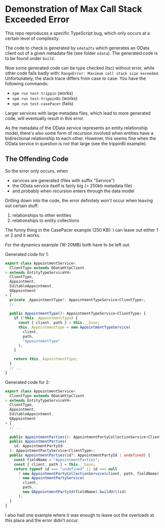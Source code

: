 # Demonstration of Max Call Stack Exceeded Error
This repo reproduces a specific TypeScript bug, which only occurs at a certain level
of complexity.

The code to check is generated by `odata2ts` which generates an OData client out of
a given metadata file (see folder `odata`). The generated code is to be found under
`build`. 

Now some generated code can be type checked (tsc) without error, while other code 
fails badly with: `RangeError: Maximum call stack size exceeded`. Unfortunately, 
the stack trace differs from case to case. You have the following commands:
* `npm run test-trippin` (works)
* `npm run test-trippinBi` (works)
* `npm run test-casePacer` (fails)

Larger services with large metadata files, which lead to more generated
code, will eventually result in this error.

As the metadata of the OData service represents an entity relationship model,
there's also some form of recursion involved when entities have a bidirectional
relationship to each other. However, this seems fine when the OData service 
in question is not that large (see the trippinBi example).

## The Offending Code

So the error only occurs, when
* services are generated (files with suffix "Service")
* the OData service itself is fairly big (> 250kb metadata file)
* and probably when recursion enters through the data model

Drilling down into the code, the error definitely won't occur when 
leaving out certain stuff:
1. relationships to other entities
2. relationships to entity collections

The funny thing in the CasePacer example (250 KB): I can leave out either 1 or 2 and
it works. 

For the dynamics example (16-20MB) both have to be left out.

Generated code for 1:
```ts
export class AppointmentService<
  ClientType extends ODataHttpClient
> extends EntityTypeServiceV4<
  ClientType,
  Appointment,
  EditableAppointment,
  QAppointment
> {
  private _AppointmentType?: AppointmentTypeService<ClientType>;
  //...
  
  public AppointmentType(): AppointmentTypeService<ClientType> {
    if (!this._AppointmentType) {
      const { client, path } = this.__base;
      this._AppointmentType = new AppointmentTypeService(
        client,
        path,
        "AppointmentType"
      );
    }

    return this._AppointmentType;
  }
  // ...
}
```

Generated code for 2:
```ts
export class AppointmentService<
  ClientType extends ODataHttpClient
> extends EntityTypeServiceV4<
  ClientType,
  Appointment,
  EditableAppointment,
  QAppointment
> {
  // ...
  
  public AppointmentParties(): AppointmentPartyCollectionService<ClientType>;
  public AppointmentParties(
    id: AppointmentPartyId
  ): AppointmentPartyService<ClientType>;
  public AppointmentParties(id?: AppointmentPartyId | undefined) {
    const fieldName = "AppointmentParties";
    const { client, path } = this.__base;
    return typeof id === "undefined" || id === null
      ? new AppointmentPartyCollectionService(client, path, fieldName)
      : new AppointmentPartyService(
        client,
        path,
        new QAppointmentPartyId(fieldName).buildUrl(id)
      );
  }
}
```

I also had one example where it was enough to leave out the overloads at this place
and the error didn't occur.

